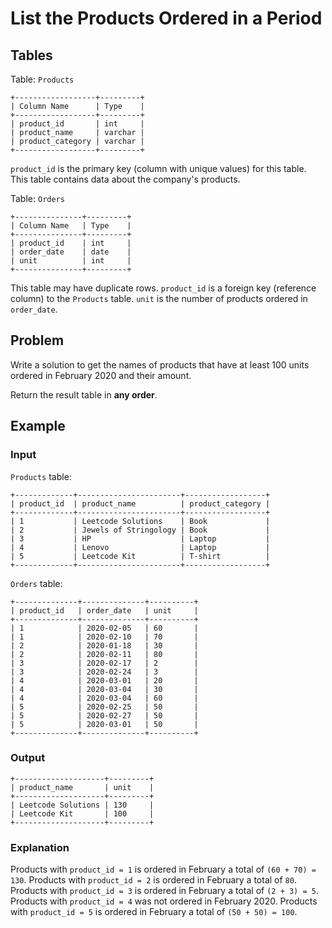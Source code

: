 # List the Products Ordered in a Period

## Tables

Table: `Products`

```
+------------------+---------+
| Column Name      | Type    |
+------------------+---------+
| product_id       | int     |
| product_name     | varchar |
| product_category | varchar |
+------------------+---------+
```

`product_id` is the primary key (column with unique values) for this table.
This table contains data about the company's products.

Table: `Orders`

```
+---------------+---------+
| Column Name   | Type    |
+---------------+---------+
| product_id    | int     |
| order_date    | date    |
| unit          | int     |
+---------------+---------+
```

This table may have duplicate rows.
`product_id` is a foreign key (reference column) to the `Products` table.
`unit` is the number of products ordered in `order_date`.

## Problem

Write a solution to get the names of products that have at least 100 units
ordered in February 2020 and their amount.

Return the result table in **any order**.

## Example

### Input

`Products` table:

```
+-------------+-----------------------+------------------+
| product_id  | product_name          | product_category |
+-------------+-----------------------+------------------+
| 1           | Leetcode Solutions    | Book             |
| 2           | Jewels of Stringology | Book             |
| 3           | HP                    | Laptop           |
| 4           | Lenovo                | Laptop           |
| 5           | Leetcode Kit          | T-shirt          |
+-------------+-----------------------+------------------+
```

`Orders` table:

```
+--------------+--------------+----------+
| product_id   | order_date   | unit     |
+--------------+--------------+----------+
| 1            | 2020-02-05   | 60       |
| 1            | 2020-02-10   | 70       |
| 2            | 2020-01-18   | 30       |
| 2            | 2020-02-11   | 80       |
| 3            | 2020-02-17   | 2        |
| 3            | 2020-02-24   | 3        |
| 4            | 2020-03-01   | 20       |
| 4            | 2020-03-04   | 30       |
| 4            | 2020-03-04   | 60       |
| 5            | 2020-02-25   | 50       |
| 5            | 2020-02-27   | 50       |
| 5            | 2020-03-01   | 50       |
+--------------+--------------+----------+
```

### Output

```
+--------------------+---------+
| product_name       | unit    |
+--------------------+---------+
| Leetcode Solutions | 130     |
| Leetcode Kit       | 100     |
+--------------------+---------+
```

### Explanation

Products with `product_id = 1` is ordered in February a total of `(60 + 70) = 130`.
Products with `product_id = 2` is ordered in February a total of `80`.
Products with `product_id = 3` is ordered in February a total of `(2 + 3) = 5`.
Products with `product_id = 4` was not ordered in February 2020.
Products with `product_id = 5` is ordered in February a total of `(50 + 50) = 100`.

